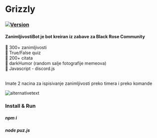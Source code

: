 # Grizzly

### [![Version](https://badge.fury.io/gh/tterb%2FHyde.svg)](https://github.com/Momenzi/ZanimljivostiBOT)
#### ZanimljivostiBot je bot kreiran iz zabave za Black Rose Community

🤖 300+ zanimljivosti <br />
🤖 True/False quiz <br />
🤖 200+ citata <br />
🤖 darkHumor (random salje fotografije memeova) <br />
🤖 Javascript - discord.js <br /><br />

Imate 2 nacina za ispisivanje zanimljivosti preko timera i preko komande <br />

![alternativetext](https://i.ibb.co/2vTbkyJ/Screenshot-20.png) <br />

### Install & Run <br />
##### npm i <br />
##### node puz.js


